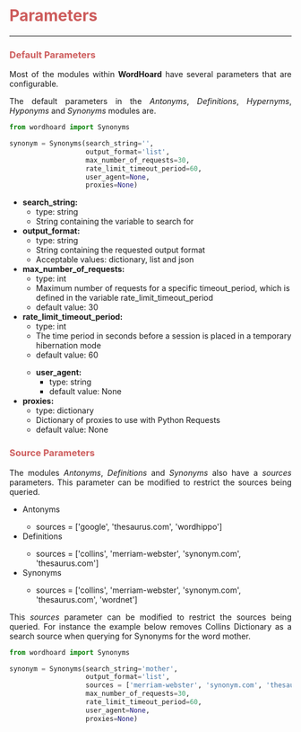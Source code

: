 <h1 style="color:IndianRed;"> <strong>Parameters</strong> </h1>

---

<h3 style="color:IndianRed;"> Default Parameters </h3>

<p align="justify"> 
Most of the modules within <strong>WordHoard</strong> have several parameters that are configurable.  
</p>

<p align="justify"> 
The default parameters in the <i>Antonyms</i>, <i>Definitions</i>, <i>Hypernyms</i>, <i>Hyponyms</i> and <i>Synonyms</i> modules are.
</p>

```python
from wordhoard import Synonyms

synonym = Synonyms(search_string='',
                   output_format='list',
                   max_number_of_requests=30,
                   rate_limit_timeout_period=60,
                   user_agent=None,
                   proxies=None)
```

<ul>

<li><strong>search_string:</strong>
	<ul>
		<li>type: string</li> 
		<li>String containing the variable to search for</li>  
</ul>
</li>


<li><strong>output_format:</strong>
	<ul>
		<li>type: string</li> 
		<li>String containing the requested output format</li>  
		<li>Acceptable values: dictionary, list and json</li> 
</ul>
</li>

<li><strong>max_number_of_requests:</strong>
	<ul>
		<li>type: int</li> 
		<li>Maximum number of requests for a specific timeout_period, which is defined in the variable rate_limit_timeout_period</li>
		<li>default value: 30</li> 
</ul>
</li>

<li><strong>rate_limit_timeout_period:</strong>
	<ul>
		<li>type: int</li> 
		<li>The time period in seconds before a session is placed in a temporary hibernation mode</li> 
		<li>default value: 60</li> 
</ul>
</li>

<ul>
    <li><strong>user_agent:</strong>
	    <ul>
		    <li>type: string</li> 
		    <li>default value: None</li> 
        </ul>
    </li>
</ul>

<li><strong>proxies:</strong>
	<ul>
		<li>type: dictionary</li> 
		<li>Dictionary of proxies to use with Python Requests</li> 
		<li>default value: None</li> 
    </ul>
</li>

</ul>

<h3 style="color:IndianRed;"> Source Parameters </h3>

<p align="justify"> 
The modules <i>Antonyms</i>, <i>Definitions</i> and <i>Synonyms</i> also have a <i>sources</i> parameters. This parameter
can be modified to restrict the sources being queried.
</p>

<ul>
<li>Antonyms</li>
    <ul>
        <li> sources = ['google', 'thesaurus.com', 'wordhippo'] </li>
    </ul>

<li>Definitions</li>
    <ul>
        <li> sources = ['collins', 'merriam-webster', 'synonym.com', 'thesaurus.com'] </li>
    </ul>

<li>Synonyms</li>
    <ul>
        <li> sources = ['collins', 'merriam-webster', 'synonym.com', 'thesaurus.com', 'wordnet'] </li>
    </ul>
</ul>

<p align="justify"> 
This <i>sources</i> parameter can be modified to restrict the sources being queried. For instance the example below
removes Collins Dictionary as a search source when querying for Synonyms for the word mother.
</p>

```python
from wordhoard import Synonyms

synonym = Synonyms(search_string='mother',
                   output_format='list',
                   sources = ['merriam-webster', 'synonym.com', 'thesaurus.com', 'wordnet'],
                   max_number_of_requests=30,
                   rate_limit_timeout_period=60,
                   user_agent=None,
                   proxies=None)
```